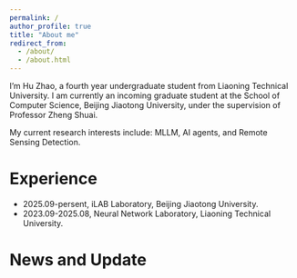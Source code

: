 ```yaml
---
permalink: /
author_profile: true
title: "About me"
redirect_from: 
  - /about/
  - /about.html
---
```


I’m Hu Zhao, a fourth year undergraduate student from Liaoning Technical University. I am currently an incoming graduate student at the School of Computer Science, Beijing Jiaotong University, under the supervision of Professor Zheng Shuai. 

My current research interests include: MLLM, AI agents, and Remote Sensing Detection.


Experience
======
- 2025.09-persent, iLAB Laboratory, Beijing Jiaotong University.
- 2023.09-2025.08, Neural Network Laboratory, Liaoning Technical University.


News and Update
======
